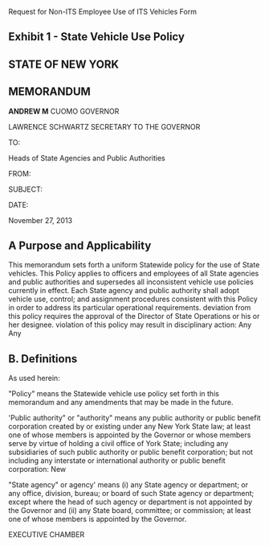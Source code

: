 Request for Non-ITS Employee Use of ITS Vehicles Form

## **Exhibit 1 - State Vehicle Use Policy**

## **STATE OF NEW YORK**

## **MEMORANDUM**

**ANDREW M** CUOMO GOVERNOR

LAWRENCE SCHWARTZ SECRETARY TO THE GOVERNOR

TO:

Heads of State Agencies and Public Authorities

FROM:

SUBJECT:

DATE:

November 27, 2013

## **A Purpose and Applicability**

This memorandum sets forth a uniform Statewide policy for the use of State vehicles. This Policy applies to officers and employees of all State agencies and public authorities and supersedes all inconsistent vehicle use policies currently in effect. Each State agency and public authority shall adopt vehicle use, control; and assignment procedures consistent with this Policy in order to address its particular operational requirements. deviation from this policy requires the approval of the Director of State Operations or his or her designee. violation of this policy may result in disciplinary action: Any Any

## **B. Definitions**

As used herein:

"Policy" means the Statewide vehicle use policy set forth in this memorandum and any amendments that may be made in the future.

'Public authority" or "authority" means any public authority or public benefit corporation created by or existing under any New York State law; at least one of whose members is appointed by the Governor or whose members serve by virtue of holding a civil office of York State; including any subsidiaries of such public authority or public benefit corporation; but not including any interstate or international authority or public benefit corporation: New

"State agency" or agency' means (i) any State agency or department; or any office, division, bureau; or board of such State agency or department; except where the head of such agency or department is not appointed by the Governor and (ii) any State board, committee; or commission; at least one of whose members is appointed by the Governor.

EXECUTIVE CHAMBER
